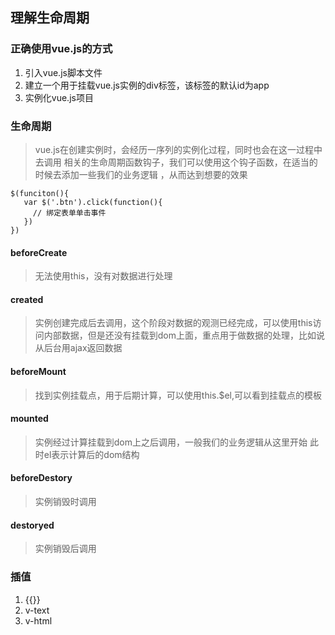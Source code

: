 ## 理解生命周期
### 正确使用vue.js的方式
1. 引入vue.js脚本文件
2. 建立一个用于挂载vue.js实例的div标签，该标签的默认id为app
3. 实例化vue.js项目

### 生命周期
> vue.js在创建实例时，会经历一序列的实例化过程，同时也会在这一过程中去调用
相关的生命周期函数钩子，我们可以使用这个钩子函数，在适当的时候去添加一些我们的业务逻辑
，从而达到想要的效果
~~~
$(funciton(){
   var $('.btn').click(function(){
     // 绑定表单单击事件
   })
})
~~~
#### beforeCreate
> 无法使用this，没有对数据进行处理

#### created
> 实例创建完成后去调用，这个阶段对数据的观测已经完成，可以使用this访问内部数据，但是还没有挂载到dom上面，重点用于做数据的处理，比如说从后台用ajax返回数据

#### beforeMount
> 找到实例挂载点，用于后期计算，可以使用this.$el,可以看到挂载点的模板

#### mounted
> 实例经过计算挂载到dom上之后调用，一般我们的业务逻辑从这里开始
此时el表示计算后的dom结构

#### beforeDestory
> 实例销毁时调用
#### destoryed
> 实例销毁后调用

### 插值
1. {{}}
2. v-text
3. v-html

